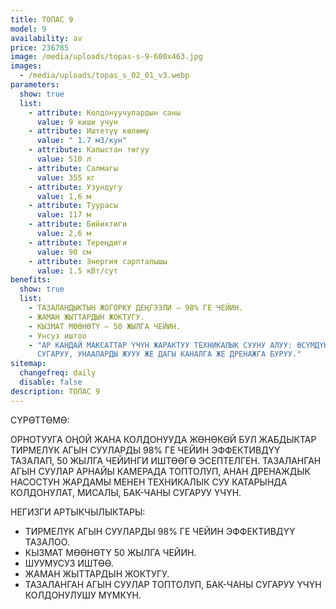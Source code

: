 ```yaml
---
title: ТОПАС 9
model: 9
availability: av
price: 236785
image: /media/uploads/topas-s-9-600x463.jpg
images:
  - /media/uploads/topas_s_02_01_v3.webp
parameters:
  show: true
  list:
    - attribute: Колдонуучулардын саны
      value: 9 киши учун
    - attribute: Иштетүү көлөмү
      value: " 1.7 м3/кун"
    - attribute: Капыстан төгуу
      value: 510 л
    - attribute: Салмагы
      value: 355 кг
    - attribute: Узундугу
      value: 1,6 м
    - attribute: Туурасы
      value: 117 м
    - attribute: Бийиктиги
      value: 2,6 м
    - attribute: Тереңдиги
      value: 90 см
    - attribute: Энергия сарпталышы
      value: 1.5 кВт/сут
benefits:
  show: true
  list:
    - ТАЗАЛАНДЫКТЫН ЖОГОРКУ ДЕҢГЭЭЛИ – 98% ГЕ ЧЕЙИН.
    - ЖАМАН ЖЫТТАРДЫН ЖОКТУГУ.
    - КЫЗМАТ МӨӨНӨТҮ – 50 ЖЫЛГА ЧЕЙИН.
    - Унсуз иштоо
    - "АР КАНДАЙ МАКСАТТАР ҮЧҮН ЖАРАКТУУ ТЕХНИКАЛЫК СУУНУ АЛУУ: ӨСҮМДҮКТӨРДҮ
      СУГАРУУ, УНААЛАРДЫ ЖУУУ ЖЕ ДАГЫ КАНАЛГА ЖЕ ДРЕНАЖГА БУРУУ."
sitemap:
  changefreq: daily
  disable: false
description: ТОПАС 9
---
```

СҮРӨТТӨМӨ:

ОРНОТУУГА ОҢОЙ ЖАНА КОЛДОНУУДА ЖӨНӨКӨЙ БУЛ ЖАБДЫКТАР ТИРМЕЛҮК АГЫН СУУЛАРДЫ 98% ГЕ ЧЕЙИН ЭФФЕКТИВДҮҮ ТАЗАЛАП, 50 ЖЫЛГА ЧЕЙИНГИ ИШТӨӨГӨ ЭСЕПТЕЛГЕН.
ТАЗАЛАНГАН АГЫН СУУЛАР АРНАЙЫ КАМЕРАДА ТОПТОЛУП, АНАН ДРЕНАЖДЫК НАСОСТУН ЖАРДАМЫ МЕНЕН ТЕХНИКАЛЫК СУУ КАТАРЫНДА КОЛДОНУЛАТ, МИСАЛЫ, БАК-ЧАНЫ СУГАРУУ ҮЧҮН.

НЕГИЗГИ АРТЫКЧЫЛЫКТАРЫ:

* ТИРМЕЛҮК АГЫН СУУЛАРДЫ 98% ГЕ ЧЕЙИН ЭФФЕКТИВДҮҮ ТАЗАЛОО.
* КЫЗМАТ МӨӨНӨТҮ 50 ЖЫЛГА ЧЕЙИН.
* ШУУМУСУЗ ИШТӨӨ.
* ЖАМАН ЖЫТТАРДЫН ЖОКТУГУ.
* ТАЗАЛАНГАН АГЫН СУУЛАР ТОПТОЛУП, БАК-ЧАНЫ СУГАРУУ ҮЧҮН КОЛДОНУЛУШУ МҮМКҮН.
